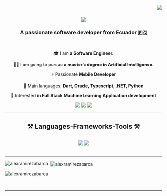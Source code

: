 <img align="right" src="https://visitor-badge.laobi.icu/badge?page_id=alexramirezabarca.alexramirezabarca" />

<h1 align="center">
    <img src="https://readme-typing-svg.herokuapp.com/?font=Righteous&size=35&center=true&vCenter=true&width=500&height=70&duration=4000&lines=Hi+There!+👋;+I'm+Alex+Ramirez!;" />
</h1>

<h3 align="center">A passionate software developer from Ecuador 🇪🇨</h3>

<br/>

<div align="center">
  
🎓 I am **a Software Engineer.**


👨‍💻 I am going to pursue **a master's degree in Artificial Intelligence.** 


⚡ Passionate **Mobile Developer**


🌟 Main languages: **Dart, Oracle, Typescript, .NET, Python**


🚩 Interested **in Full Stack Machine Learning Application development**



 </div>

 <div align="center"> 
  <a href="mailto:alexraab08@gmail.com">
    <img src="https://img.shields.io/badge/Gmail-333333?style=for-the-badge&logo=gmail&logoColor=red" />
  </a>
  <a href="www.linkedin.com/in/alex-ramirez-abarca-b2a8771b6" target="_blank">
    <img src="https://img.shields.io/badge/LinkedIn-0077B5?style=for-the-badge&logo=linkedin&logoColor=white" target="_blank" />
  </a>
   <a href="https://twitter.com/FtAlex_" target="_blank">
    <img src="https://img.shields.io/badge/Twitter-X-1DA1F2?style=for-the-badge&logo=twitter&logoColor=white" target="_blank" />
  </a>
</div>

<hr/>

<h2 align="center">⚒️ Languages-Frameworks-Tools ⚒️</h2>
<br/>
<div align="center">
    <img src="https://skillicons.dev/icons?i=flutter,bootstrap,html,css,vscode,github,figma,git,angular" />
    <img src="https://skillicons.dev/icons?i=php,nodejs,javascript,typescript,firebase,c,java,mysql,dart,python" /><br>
</div>

<br/>
<hr/>

<p><img align="left" src="https://github-readme-stats.vercel.app/api/top-langs?username=alexramirezabarca&show_icons=true&locale=en&layout=compact" alt="alexramirezabarca" /></p>

<p>&nbsp;<img align="center" src="https://github-readme-stats.vercel.app/api?username=alexramirezabarca&show_icons=true&locale=en" alt="alexramirezabarca" /></p>

<p><img align="center" src="https://github-readme-streak-stats.herokuapp.com/?user=alexramirezabarca&" alt="alexramirezabarca" /></p>

<br/>
<hr/>



